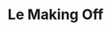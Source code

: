 ---
layout: page
title: Le Making Off
permalink: /lemakingoff/
slider:
  text_color: white
  shadow_color: white
  slides: 
    - image: /images/2008/LeMakingOff/2008_making_of_01.JPG
    - image: /images/2008/LeMakingOff/2008_making_of_02.JPG
    - image: /images/2008/LeMakingOff/2008_making_of_03.JPG
    - image: /images/2008/LeMakingOff/2008_making_of_04.JPG
    - image: /images/2008/LeMakingOff/2008_making_of_05.JPG
    - image: /images/2008/LeMakingOff/2008_making_of_06.JPG
    - image: /images/2008/LeMakingOff/2008_making_of_07.JPG
    - image: /images/2008/LeMakingOff/2008_making_of_08.JPG
    - image: /images/2008/LeMakingOff/2008_making_of_09.JPG
    - image: /images/2008/LeMakingOff/2008_making_of_10.JPG
    - image: /images/2008/LeMakingOff/2008_making_of_11.JPG
    - image: /images/2008/LeMakingOff/2008_making_of_12.JPG
    - image: /images/2008/LeMakingOff/2008_making_of_13.JPG
    - image: /images/2008/LeMakingOff/2008_making_of_14.JPG
    - image: /images/2008/LeMakingOff/2008_making_of_15.JPG
    - image: /images/2008/LeMakingOff/2008_making_of_16.JPG
    - image: /images/2008/LeMakingOff/2008_making_of_17.JPG
    - image: /images/2008/LeMakingOff/2008_making_of_18.JPG
    - image: /images/2008/LeMakingOff/2008_making_of_19.JPG
    - image: /images/2008/LeMakingOff/2008_making_of_20.JPG
    - image: /images/2008/LeMakingOff/2008_making_of_21.JPG
    - image: /images/2008/LeMakingOff/2008_making_of_22.JPG
    - image: /images/2008/LeMakingOff/2008_making_of_23.JPG
    - image: /images/2008/LeMakingOff/2008_making_of_24.JPG
    - image: /images/2008/LeMakingOff/2008_making_of_25.JPG
    - image: /images/2008/LeMakingOff/2008_making_of_26.JPG
    - image: /images/2008/LeMakingOff/2008_making_of_27.JPG
    - image: /images/2008/LeMakingOff/2008_making_of_28.JPG
    - image: /images/2008/LeMakingOff/2008_making_of_29.JPG
    - image: /images/2008/LeMakingOff/2008_making_of_30.JPG
    - image: /images/2008/LeMakingOff/2008_making_of_31.JPG
    - image: /images/2008/LeMakingOff/2008_making_of_32.JPG
    - image: /images/2008/LeMakingOff/2008_making_of_33.JPG
    - image: /images/2008/LeMakingOff/2008_making_of_34.JPG
    - image: /images/2008/LeMakingOff/2008_making_of_35.JPG
    - image: /images/2008/LeMakingOff/2008_making_of_36.JPG
    - image: /images/2008/LeMakingOff/2008_making_of_37.JPG
    - image: /images/2008/LeMakingOff/2008_making_of_38.JPG
    - image: /images/2008/LeMakingOff/2008_making_of_39.JPG
    - image: /images/2008/LeMakingOff/2008_making_of_40.JPG
    - image: /images/2008/LeMakingOff/2008_making_of_41.JPG
    - image: /images/2008/LeMakingOff/2008_making_of_42.JPG
    - image: /images/2008/LeMakingOff/2008_making_of_43.JPG
    - image: /images/2008/LeMakingOff/2008_making_of_44.JPG
    - image: /images/2008/LeMakingOff/2008_making_of_45.JPG
    - image: /images/2008/LeMakingOff/2008_making_of_46.JPG
    - image: /images/2008/LeMakingOff/2008_making_of_47.JPG
    - image: /images/2008/LeMakingOff/2008_making_of_48.JPG
    - image: /images/2008/LeMakingOff/2008_making_of_49.JPG
    - image: /images/2008/LeMakingOff/2008_making_of_50.JPG
    - image: /images/2008/LeMakingOff/MakingOf2008.JPG

---